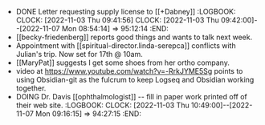 - DONE Letter requesting supply license to [[+Dabney]]
  :LOGBOOK:
  CLOCK: [2022-11-03 Thu 09:41:56]
  CLOCK: [2022-11-03 Thu 09:42:00]--[2022-11-07 Mon 08:54:14] =>  95:12:14
  :END:
- [[becky-friedenberg]] reports good things and wants to talk next week.
- Appointment with [[spiritual-director.linda-serepca]] conflicts with Julian's trip. Now set for 17th @ 10am.
- [[MaryPat]] suggests I get some shoes from her ortho company.
- video at https://www.youtube.com/watch?v=-RrkJYME5Sg points to using Obsidian-git as the fulcrum to keep Logseq and Obsidian working together.
- DOING Dr. Davis [[ophthalmologist]] -- fill in paper work printed off of their web site.
  :LOGBOOK:
  CLOCK: [2022-11-03 Thu 10:49:00]--[2022-11-07 Mon 09:16:15] =>  94:27:15
  :END: